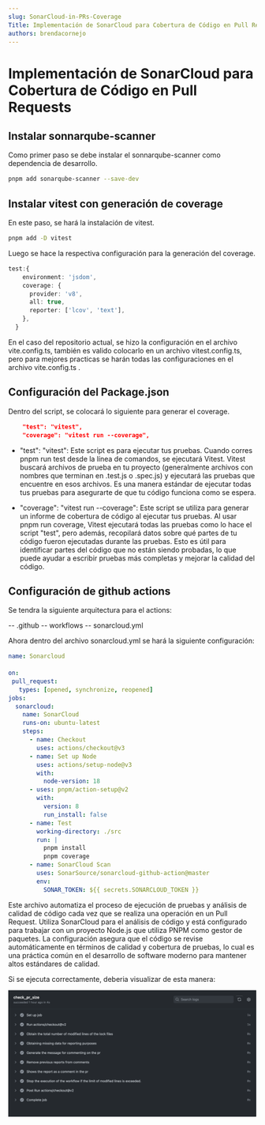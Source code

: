 ```yaml
---
slug: SonarCloud-in-PRs-Coverage
Title: Implementación de SonarCloud para Cobertura de Código en Pull Requests
authors: brendacornejo
---
```


# Implementación de SonarCloud para Cobertura de Código en Pull Requests

## Instalar sonnarqube-scanner

Como primer paso se debe instalar el sonnarqube-scanner como dependencia de desarrollo.

```bash
pnpm add sonarqube-scanner --save-dev
```

## Instalar vitest con generación de coverage

En este paso, se hará la instalación de vitest.

```bash
pnpm add -D vitest
```

Luego se hace la respectiva configuración para la generación del coverage.

```ts
test:{
    environment: 'jsdom',
    coverage: {
      provider: 'v8',
      all: true,
      reporter: ['lcov', 'text'],
    },
  }
```

En el caso del repositorio actual, se hizo la configuración en el archivo vite.config.ts, también es valido colocarlo en un archivo vitest.config.ts, pero para mejores practicas se harán todas las configuraciones en el archivo vite.config.ts .

## Configuración del Package.json

Dentro del script, se colocará lo siguiente para generar el coverage.

```json
    "test": "vitest",
    "coverage": "vitest run --coverage",
```

- "test": "vitest": Este script es para ejecutar tus pruebas. Cuando corres pnpm run test desde la línea de comandos, se ejecutará Vitest. Vitest buscará archivos de prueba en tu proyecto (generalmente archivos con nombres que terminan en .test.js o .spec.js) y ejecutará las pruebas que encuentre en esos archivos. Es una manera estándar de ejecutar todas tus pruebas para asegurarte de que tu código funciona como se espera.

- "coverage": "vitest run --coverage": Este script se utiliza para generar un informe de cobertura de código al ejecutar tus pruebas. Al usar pnpm run coverage, Vitest ejecutará todas las pruebas como lo hace el script "test", pero además, recopilará datos sobre qué partes de tu código fueron ejecutadas durante las pruebas. Esto es útil para identificar partes del código que no están siendo probadas, lo que puede ayudar a escribir pruebas más completas y mejorar la calidad del código.

## Configuración de github actions

Se tendra la siguiente arquitectura para el actions: 

-- .github
    -- workflows
        -- sonarcloud.yml

Ahora dentro del archivo sonarcloud.yml se hará la siguiente configuración:

```yml
name: Sonarcloud

on:
 pull_request:
   types: [opened, synchronize, reopened]
jobs:
  sonarcloud:
    name: SonarCloud
    runs-on: ubuntu-latest
    steps:
      - name: Checkout
        uses: actions/checkout@v3
      - name: Set up Node
        uses: actions/setup-node@v3
        with:
          node-version: 18
      - uses: pnpm/action-setup@v2
        with:
          version: 8
          run_install: false
      - name: Test
        working-directory: ./src
        run: |
          pnpm install
          pnpm coverage
      - name: SonarCloud Scan
        uses: SonarSource/sonarcloud-github-action@master
        env:
          SONAR_TOKEN: ${{ secrets.SONARCLOUD_TOKEN }}
```

Este archivo automatiza el proceso de ejecución de pruebas y análisis de calidad de código cada vez que se realiza una operación en un Pull Request. Utiliza SonarCloud para el análisis de código y está configurado para trabajar con un proyecto Node.js que utiliza PNPM como gestor de paquetes. La configuración asegura que el código se revise automáticamente en términos de calidad y cobertura de pruebas, lo cual es una práctica común en el desarrollo de software moderno para mantener altos estándares de calidad.

Si se ejecuta correctamente, deberia visualizar de esta manera: 

![image](../../../blog/img/sonarcloud-coverage.png)
